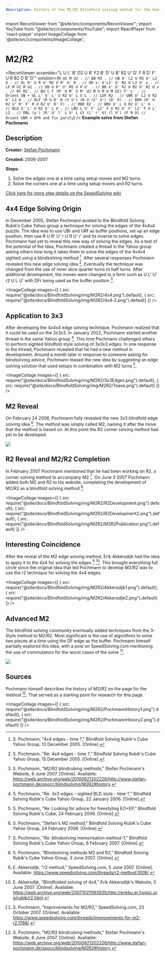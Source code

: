 ```yaml
---
description: History of the M2/R2 blindfold solving method for the Rubik's Cube.
---
```


import ReconViewer from "@site/src/components/ReconViewer";
import YouTube from "@site/src/components/YouTube";
import ReactPlayer from 'react-player'
import ImageCollage from '@site/src/components/ImageCollage';

# M2/R2

<ReconViewer
scramble="L U L' B' D2 U R' F2 B' D' U B' R2 U' D' F R D' F' U R B2 D B' D'"
solution={`M U2 M U2 . // DB
M2 . // UB
U' L2 U M2 U' L2 U . // DL
R' U R U' M2 U R' U' R . // UR
x' U L2' U' M2 U L2 U' x . // LF
M U2 M U2 . // DB
U R' U' M2 U R U' . // BR
x' U' R2 U M2 U' R2 U x . // RF
M2 . // BU
L F (M' U M' U M' U2 M U M U M U2) F' L' . // Orient UB + UL
L' U' L' U R2 U' L U L . // LUF
R2 . // UBR
U' L2 U R2 U' L2 U . // DLF
(R U R' D r2 U') (R U r2' U') (D' R) . // BDR
(R' U R2 U' R' F' R U R2 U' R' F) . // RBD
R2 . // BRU
U' L U R2 U' L' U . // BLD
U' L' U R2 U' L U . // LBU
L U' F' L2' F U R2 U' F' L2' F U L' L2 . // DBL
(y') (R' U' l' L U' L U) (L' r' U) (l U') (F R U) // Orient UBR + DFR and fix parity`}
/>
**Example solve from Stefan Pochmann**

## Description

**Creator:** [Stefan Pochmann](CubingContributors/MethodDevelopers.md#pochmann-stefan)

**Created:** 2006-2007

**Steps:**

1. Solve the edges one at a time using setup moves and M2 turns.
2. Solve the corners one at a time using setup moves and R2 turns.

[Click here for more step details on the SpeedSolving wiki](https://www.speedsolving.com/wiki/index.php?title=M2/R2)

## 4x4 Edge Solving Origin

In December 2005, Stefan Pochmann posted to the Blindfold Solving Rubik’s Cube Yahoo group a technique for solving the edges of the 4x4x4 puzzle. The idea was to use UBr and URf as buffer positions, set up an edge position, then use R U R' U' r U R U' r' and its inverse to solve edges. Pochmann had yet to reveal this new way of solving the edges. As a test of the potential of the idea, Pochmann created a thread in the Yahoo group asking others how long it takes them to solve the edges of the 4x4x4 sighted using a blindsolving method [^pochmann-2005-1]. After several responses Pochmann revealed this new edge solving idea [^pochmann-2005-2]. Eventually the technique was changed from the use of inner slice quarter turns to half turns. After additional development, the moves were changed to a form such as U L' U' r2 U L U' with DFr being used as the buffer position [^pochmann-2007-1].

<ImageCollage
images={[
{ src: require("@site/docs/BlindfoldSolving/img/M2R2/4x4.png").default},
{ src: require("@site/docs/BlindfoldSolving/img/M2R2/4x4-2.png").default}
]}
/>

## Application to 3x3

After developing the 4x4x4 edge solving technique, Pochmann realized that it could be used on the 3x3x3. In January 2022, Pochmann started another thread in the same Yahoo group [^pochmann-2006-1]. This time Pochmann challenged others to perform sighted blindfold style solving of 3x3x3 edges. In one response to the thread, Pochmann revealed that he had a new method in development. Around a month later in response to someone asking for blindsolving advice, Pochmann teased the new idea by suggesting an edge solving solution that used setups in combination with M2 turns [^pochmann-2006-2].

<ImageCollage
images={[
{ src: require("@site/docs/BlindfoldSolving/img/M2R2/3x3Edges.png").default},
{ src: require("@site/docs/BlindfoldSolving/img/M2R2/Tease.png").default}
]}
/>

## M2 Reveal

On February 24 2006, Pochmann fully revealed the new 3x3 blindfold edge solving idea [^pochmann-2006-3]. The method was simply called M2, naming it after the move that the method is based on. At this point the R2 corner solving method had yet to be developed.

![](../img/M2R2/M2Release.png)

## R2 Reveal and M2/R2 Completion

In February 2007 Pochmann mentioned that he had been working on R2, a corner solving method to accompany M2 [^pochmann-2007-2]. On June 3 2007 Pochmann added both M2 and R2 to his website, completing the development of M2/R2 as a blindfold solving method [^pochmann-2007-3].

<ImageCollage
images={[
{ src: require("@site/docs/BlindfoldSolving/img/M2R2/R2Development.png").default},
{ src: require("@site/docs/BlindfoldSolving/img/M2R2/R2Development2.png").default},
{ src: require("@site/docs/BlindfoldSolving/img/M2R2/M2R2Publication.png").default}
]}
/>

## Interesting Coincidence

After the reveal of the M2 edge solving method, Erik Akkersdijk had the idea to apply it to the 4x4 for solving the edges [^akkersdijk-2007-1] [^akkersdijk-2007-2]. This brought everything full circle since the original idea that led Pochmann to develop M2/R2 was to use the r2 technique for solving the 4x4 edges.

<ImageCollage
images={[
{ src: require("@site/docs/BlindfoldSolving/img/M2R2/Akkersdijk1.png").default},
{ src: require("@site/docs/BlindfoldSolving/img/M2R2/Akkersdijk2.png").default}
]}
/>

## Advanced M2

The blindfold solving community eventually added techniques from the 3-Style method to M2/R2. Most significant is the use of algorithms to solve two pieces at a time using the DF edge as the buffer. Pochmann himself partially explored this idea, with a post on SpeedSolving.com mentioning the use of commutators for the worst cases of the solve [^pochmann-2007-4].

![](../img/M2R2/AdvancedM2.png)

## Sources

Pochmann himself describes the history of M2/R2 on the page for the method [^pochmann-2007-1]. That served as a starting point for research for this page.

<ImageCollage
images={[
{ src: require("@site/docs/BlindfoldSolving/img/M2R2/PochmannHistory1.png").default},
{ src: require("@site/docs/BlindfoldSolving/img/M2R2/PochmannHistory2.png").default}
]}
/>

[^pochmann-2005-1]: S. Pochmann, "4x4 edges - time ?," Blindfold Solving Rubik's Cube Yahoo Group, 13 December 2005. [Online].
[^pochmann-2005-2]: S. Pochmann, "Re: 4x4 edges - time ?," Blindfold Solving Rubik's Cube Yahoo Group, 15 December 2005. [Online].
[^pochmann-2007-1]: S. Pochmann, "M2/R2 blindcubing methods," Stefan Pochmann's Website, 6 June 2007. [Online]. Available: https://web.archive.org/web/20100821202226/http://www.stefan-pochmann.de/spocc/blindsolving/M2R2#history.
[^pochmann-2006-1]: S. Pochmann, "Re: 3x3 edges - sighted BLD style - time ?," Blindfold Solving Rubik's Cube Yahoo Group, 22 January 2006. [Online].
[^pochmann-2006-2]: S. Pochmann, "Re: Looking for advice for freestyling EO+EP," Blindfold Solving Rubik's Cube, 24 February 2006. [Online].
[^pochmann-2006-3]: S. Pochmann, "Stefan's M2 method," Blindfold Solving Rubik's Cube Yahoo Group, 24 February 2006. [Online].
[^pochmann-2007-2]: S. Pochmann, "Re: blindsolving memorisation method-1," Blindfold Solving Rubik's Cube Yahoo Group, 6 February 2007. [Online].
[^pochmann-2007-3]: S. Pochmann, "Blindsolving methods M2 and R2," Blindfold Solving Rubik's Cube Yahoo Group, 3 June 2007. [Online].
[^akkersdijk-2007-1]: E. Akkersdijk, "r2 method," SpeedSolving.com, 5 June 2007. [Online]. Available: https://www.speedsolving.com/threads/r2-method.1008/.
[^akkersdijk-2007-2]: E. Akkersdijk, "Blindfolded solving of 4x4," Erik Akkersdijk's Website, 5 June 2007. [Online]. Available: https://web.archive.org/web/20071021093935/http://erikku.er.funpic.org/rubik/r2.html.
[^pochmann-2007-4]: S. Pochmann, "Improvements for M2/R2," SpeedSolving.com, 23 October 2007. [Online]. Available: https://www.speedsolving.com/threads/improvements-for-m2-r2.1768/.